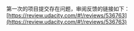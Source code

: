 第一次的项目提交存在问题，审阅反馈的链接如下：
[https://review.udacity.com/#!/reviews/536763](https://review.udacity.com/#!/reviews/536763)